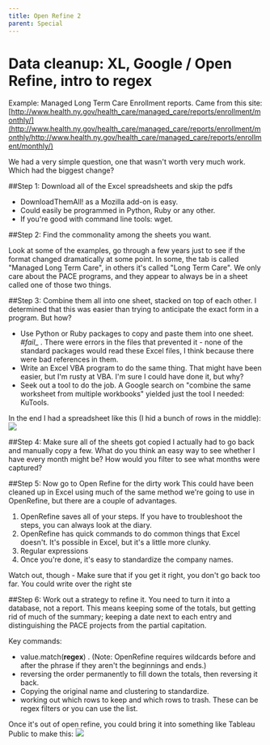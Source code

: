 ```yaml
---
title: Open Refine 2
parent: Special
---
```



# Data cleanup: XL, Google / Open Refine, intro to regex

Example: Managed Long Term Care Enrollment reports.  Came from this site: [http://www.health.ny.gov/health_care/managed_care/reports/enrollment/monthly/](http://www.health.ny.gov/health_care/managed_care/reports/enrollment/monthly/http://www.health.ny.gov/health_care/managed_care/reports/enrollment/monthly/)

We had a very simple question, one that wasn't worth very much work. Which had the biggest change?

##Step 1: Download all of the Excel spreadsheets and skip the pdfs
* DownloadThemAll! as a Mozilla add-on is easy.
* Could easily be programmed in Python, Ruby or any other.
* If you're good with command line tools: wget.

##Step 2: Find the commonality among the sheets you want.

 Look at some of the examples, go through a few years just to see if the format changed dramatically at some point. In some, the tab is called "Managed Long Term Care", in others it's called "Long Term Care". We only care about the PACE programs, and they appear to always be in a sheet called one of those two things.

##Step 3: Combine them all into one sheet, stacked on top of each other.
I determined that this was easier than trying to anticipate the exact form in a program. But how?

* Use Python or Ruby packages to copy and paste them into one sheet. _#fail__ .  There were errors in the files that prevented it - none of the standard packages would read these Excel files, I think because there were bad references in them.
* Write an Excel VBA program to do the same thing. That might have been easier, but I'm rusty at VBA. I'm sure I could have done it, but why?
* Seek out a tool to do the job. A Google search on "combine the same worksheet from multiple workbooks" yielded just the tool I needed: KuTools.

In the end I had a spreadsheet like this (I hid a bunch of rows in the middle):
![](mltc-image.png)

##Step 4: Make sure all of the sheets got copied
I actually had to go back and manually copy a few. What do you think an easy way to see whether I have every month might be? How would you filter to see what months were captured?

##Step 5: Now go to Open Refine for the dirty work
This could have been cleaned up in Excel using much of the same method we're going to use in OpenRefine, but there are a couple of advantages.

1. OpenRefine saves all of your steps. If you have to troubleshoot the steps, you can always look at the diary.
2. OpenRefine has quick commands to do common things that Excel doesn't. It's possible in Excel, but it's a little more clunky.
3. Regular expressions
4. Once you're done, it's easy to standardize the company names.

Watch out, though - Make sure that if you get it right, you don't go back too far. You could write over the right ste

##Step 6:
Work out a strategy to refine it. You need to turn it into a database, not a report. This means keeping some of the totals, but getting rid of much of the summary; keeping a date next to each entry and distinguishing the PACE projects from the partial capitation.

Key commands:

* value.match(__regex__) . (Note: OpenRefine requires wildcards before and after the phrase if they aren't the beginnings and ends.)
* reversing the order permanently to fill down the totals, then reversing it back.
* Copying the original name and clustering to standardize.
* working out which rows to keep and which rows to trash. These can be regex filters or you can use the list.

Once it's out of open refine, you could bring it into something like Tableau Public to make this:
![](mltc-picture.png)
